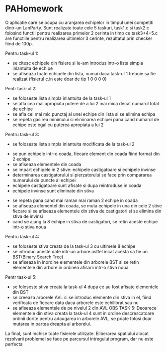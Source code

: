# PAHomework

O aplicatie care se ocupa cu aranjarea echipelor in timpul unei competiti dintr-un LanParty.
Sunt realizate toate cele 5 taskuri, task1.c si task2.c folosind functii pentru realizarea primelor 2 cerinta in timp ce task3+4+5.c are functiile pentru realizarea ultimelor 3 cerinte, rezultatul prin checker fiind de 100p.

Pentru task-ul 1:
* se citesc echipele din fisiere si le-am introdus intr-o lista simpla inlantuita de echipe
* se afiseaza toate echipele din lista, numai daca task-ul 1 trebuie sa fie realizat (fisierul c.in este doar de tip 1 0 0 0 0)
  
Pentr task-ul 2:
* se foloseste lista simpla inlantuita de la task-ul 1
* se afla cea mai apropiata putere de a lui 2 mai mica decat numarul total de echipe
* se afla cel mai mic punctaj al unei echipe din lista si se elimina echipa
* se repeta gasirea minimului si eliminarea echipei pana cand numarul de echipe este egal cu puterea apropiata a lui 2
  
Pentru task-ul 3:
* se foloseste lista simpla inlantuita modificata de la task-ul 2
 + se pun echipele intr-o coada, fiecare element din coada fiind format din 2 echipe
 + se afiseaza elementele din coada
 + se impart echipele in 2 stive: echipele castigatoare si echipele invinse
 + determinarea castigatorului si pierzatorului se face prin compararea numarului de puncte al echipei
 + echipele castigatoare sunt afisate si dupa reintroduse in coada
 + echipele invinse sunt eliminate din stiva
* se repeta pana cand mai raman mai raman 2 echipe in coada
* se afiseaza elementel din coada, se muta echipele in una din cele 2 stive fiecare si se afiseaza elementele din stiva de castigatori si se elimina din stiva de invinsi
* cand se ajung la 8 echipe in stiva de castigatori, se retin aceste echipe intr-o stiva noua
  
Pentru task-ul 4:
* se foloseste stiva creata de la task-ul 3 cu ultimele 8 echipe
* se introduc aceste date intr-un arbore astfel incat acesta sa fie un BST(Binary Search Tree)
* se afiseaza in inordine elementele din arborele BST si se retin elementele din arbore in ordinea afisarii intr-o stiva noua
  
Pentr task-ul 5:
* se foloseste stiva creata la task-ul 4 dupa ce au fost afisate elementele din BST
* se creeaza arborele AVL si se introduc elemente din stiva in el, fiind verificata de fiecare data daca arborele este echilibrat sau nu
* se afiseaza elementele de pe nivelul 2 din AVL
OBS TASK 5: Deoarece elementele din stiva creata la task-ul 4 sunt in ordine descrescatoare ordinii dorite pentru adaugarea in arborele AVL, se poate folosi doar mutarea in partea dreapta al arborelui.

La final, sunt inchise toate fisierele utilizate.
Eliberarea spatiului alocat rezolvarii problemei se face pe parcursul intregului program, dar nu este perfecta
  

